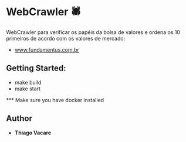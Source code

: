 # WebCrawler 🕷️

WebCrawler para verificar os papéis da bolsa de valores e ordena os 10 primeiros de acordo com os valores de mercado:
- www.fundamentus.com.br

## Getting Started:

- make build
- make start

*** Make sure you have docker installed

## Author
* **Thiago Vacare**

